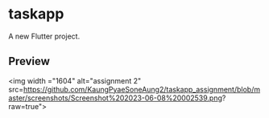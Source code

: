 # taskapp

A new Flutter project.

## Preview
<img width ="1604" alt="assignment 2" src=https://github.com/KaungPyaeSoneAung2/taskapp_assignment/blob/master/screenshots/Screenshot%202023-06-08%20002539.png? raw=true">
